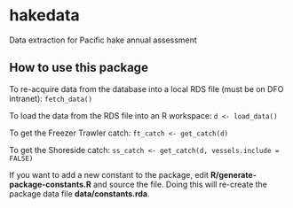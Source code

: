 # hakedata
Data extraction for Pacific hake annual assessment

## How to use this package
To re-acquire data from the database into a local RDS file (must be on DFO intranet):
`fetch_data()`

To load the data from the RDS file into an R workspace:
`d <- load_data()`

To get the Freezer Trawler catch:
`ft_catch <- get_catch(d)`

To get the Shoreside catch:
`ss_catch <- get_catch(d, vessels.include = FALSE)`


If you want to add a new constant to the package, edit **R/generate-package-constants.R**
and source the file. Doing this will re-create the package data file **data/constants.rda**.
